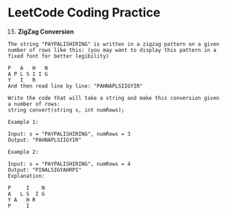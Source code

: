 # LeetCode Coding Practice

15.  **ZigZag Conversion**  <br />
  
    The string "PAYPALISHIRING" is written in a zigzag pattern on a given number of rows like this: (you may want to display this pattern in a fixed font for better legibility)

    P   A   H   N
    A P L S I I G
    Y   I   R
    And then read line by line: "PAHNAPLSIIGYIR"

    Write the code that will take a string and make this conversion given a number of rows:
    string convert(string s, int numRows);
    
    Example 1:

    Input: s = "PAYPALISHIRING", numRows = 3
    Output: "PAHNAPLSIIGYIR"

    Example 2:

    Input: s = "PAYPALISHIRING", numRows = 4
    Output: "PINALSIGYAHRPI"
    Explanation:

    P     I    N
    A   L S  I G
    Y A   H R
    P     I